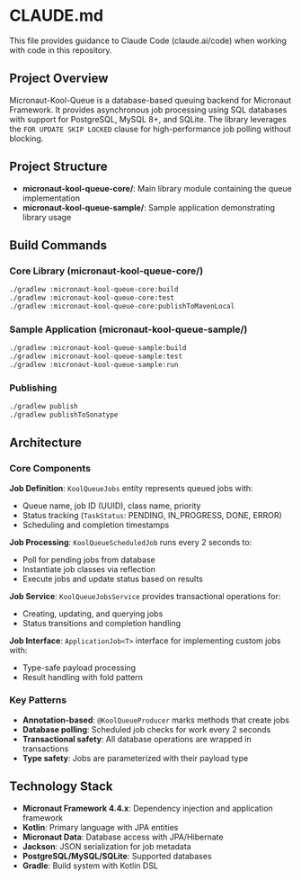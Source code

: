 # CLAUDE.md

This file provides guidance to Claude Code (claude.ai/code) when working with code in this repository.

## Project Overview

Micronaut-Kool-Queue is a database-based queuing backend for Micronaut Framework. It provides asynchronous job processing using SQL databases with support for PostgreSQL, MySQL 8+, and SQLite. The library leverages the `FOR UPDATE SKIP LOCKED` clause for high-performance job polling without blocking.

## Project Structure

- **micronaut-kool-queue-core/**: Main library module containing the queue implementation
- **micronaut-kool-queue-sample/**: Sample application demonstrating library usage

## Build Commands

### Core Library (micronaut-kool-queue-core/)
```bash
./gradlew :micronaut-kool-queue-core:build
./gradlew :micronaut-kool-queue-core:test
./gradlew :micronaut-kool-queue-core:publishToMavenLocal
```

### Sample Application (micronaut-kool-queue-sample/)
```bash
./gradlew :micronaut-kool-queue-sample:build
./gradlew :micronaut-kool-queue-sample:test
./gradlew :micronaut-kool-queue-sample:run
```

### Publishing
```bash
./gradlew publish
./gradlew publishToSonatype
```

## Architecture

### Core Components

**Job Definition**: `KoolQueueJobs` entity represents queued jobs with:
- Queue name, job ID (UUID), class name, priority
- Status tracking (`TaskStatus`: PENDING, IN_PROGRESS, DONE, ERROR)
- Scheduling and completion timestamps

**Job Processing**: `KoolQueueScheduledJob` runs every 2 seconds to:
- Poll for pending jobs from database
- Instantiate job classes via reflection
- Execute jobs and update status based on results

**Job Service**: `KoolQueueJobsService` provides transactional operations for:
- Creating, updating, and querying jobs
- Status transitions and completion handling

**Job Interface**: `ApplicationJob<T>` interface for implementing custom jobs with:
- Type-safe payload processing
- Result handling with fold pattern

### Key Patterns

- **Annotation-based**: `@KoolQueueProducer` marks methods that create jobs
- **Database polling**: Scheduled job checks for work every 2 seconds
- **Transactional safety**: All database operations are wrapped in transactions
- **Type safety**: Jobs are parameterized with their payload type

## Technology Stack

- **Micronaut Framework 4.4.x**: Dependency injection and application framework
- **Kotlin**: Primary language with JPA entities
- **Micronaut Data**: Database access with JPA/Hibernate
- **Jackson**: JSON serialization for job metadata
- **PostgreSQL/MySQL/SQLite**: Supported databases
- **Gradle**: Build system with Kotlin DSL